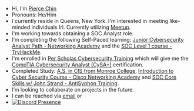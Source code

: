 - Hi, I’m [Pierce Chin](@Pchin5isl33t)
- Pronouns: He/Him
- I currently reside in Queens, New York. I'm interested in meeting like-minded individuals Irl. Currently utilizing [Meetup](https://www.meetup.com/home/?suggested=true&source=EVENTS).
- I'm working towards obtaining a SOC Analyst role. 
- I’m completing the following Self-Paced learning: [Junior Cybersecurity Analyst Path - Networking Academy](https://skillsforall.com/career-path/cybersecurity?courseLang=en-US) and the [SOC Level 1 course - TryHackMe](https://tryhackme.com/path/outline/soclevel1).
- I'm enrolled in [Per Scholas Cybersecurity Training](https://perscholas.org/courses/cybersecurity/cybersecurity-new-york/) which will give me the [CompTIA Cybersecurity Analyst (CySA+)](https://www.comptia.org/certifications/cybersecurity-analyst) certification.
- Completed Study: [A.S. in CIS from Monroe College](https://catalog.monroecollege.edu/catalog/schools-academic-programs/information-technology/computer-information-systems-as/#:~:text=The%20Associate%20of%20Science%20in,for%20people%20in%20today's%20business.), [Introduction to Cyber Security Course - Cisco Networking Academy](https://skillsforall.com/course/introduction-to-cybersecurity?courseLang=en-US) and [SOC Core Skills w/ John Strand - AntiSyphon Training](https://www.antisyphontraining.com/on-demand-courses/soc-core-skills-w-john-strand/).
- I’m looking to collaborate on projects in the future.
- I can be reached via [email](mailto:pchin5isl33t@gmail.com) or
- [![Discord Presence](https://lanyard.cnrad.dev/api/1104635283279978587)](https://discord.com/users/1104635283279978587)

<!---
- ⚡ Fun fact: ...

Pchin5isl33t/Pchin5isl33t is a ✨ special ✨ repository because its `README.md` (this file) appears on your GitHub profile.
You can click the Preview link to take a look at your changes.
--->
